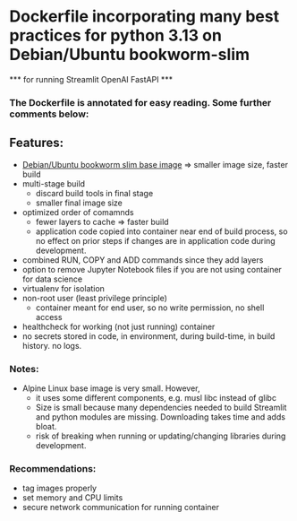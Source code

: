 # Dockerfile incorporating many best practices for python 3.13 on Debian/Ubuntu bookworm-slim
*** for running Streamlit OpenAI FastAPI ***
### The Dockerfile is annotated for easy reading. Some further comments below:

## Features:

- [Debian/Ubuntu bookworm slim base image](https://hub.docker.com/layers/library/python/3.13.1-slim-bookworm/images/sha256-c5aba0b4da73e67be91c7b4a413d7fbb04d20c13a9fce4706adf6ec69bcc7bb6?context=explore) => smaller image size, faster build
- multi-stage build
  - discard build tools in final stage
  - smaller final image size
- optimized order of comamnds
  - fewer layers to cache => faster build
  - application code copied into container near end of build process, so no effect on prior steps if changes are in application code during development.
- combined RUN, COPY and ADD commands since they add layers
- option to remove Jupyter Notebook files if you are not using container for data science
- virtualenv for isolation
- non-root user (least privilege principle)
  - container meant for end user, so no write permission, no shell access
- healthcheck for working (not just running) container
- no secrets stored in code, in environment, during build-time, in build history. no logs.

### Notes:
- Alpine Linux base image is very small. However,
  - it uses some different components, e.g. musl libc instead of glibc
  - Size is small because many dependencies needed to build Streamlit and python modules are missing. Downloading takes time and adds bloat.
  - risk of breaking when running or updating/changing libraries during development.

### Recommendations:
- tag images properly
- set memory and CPU limits
- secure network communication for running container
